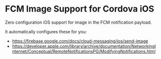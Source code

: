 # FCM Image Support for Cordova iOS
Zero configuration iOS support for image in the FCM notification payload.

It automatically configures these for you:
- https://firebase.google.com/docs/cloud-messaging/ios/send-image
- https://developer.apple.com/library/archive/documentation/NetworkingInternet/Conceptual/RemoteNotificationsPG/ModifyingNotifications.html

